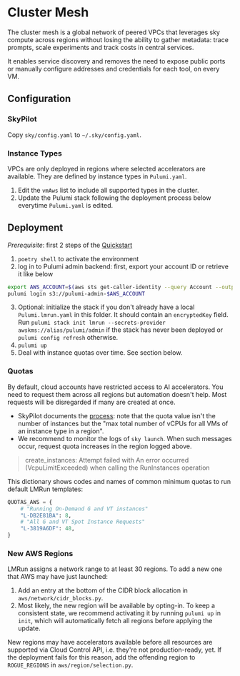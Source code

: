 # Cluster Mesh
The cluster mesh is a global network of peered VPCs that leverages sky compute across regions without losing the ability to gather metadata: trace prompts, scale experiments and track costs in central services. 

It enables service discovery and removes the need to expose public ports or manually configure addresses and credentials for each tool, on every VM.

## Configuration
### SkyPilot
Copy `sky/config.yaml` to `~/.sky/config.yaml`.

### Instance Types
VPCs are only deployed in regions where selected accelerators are available. They are defined by instance types in `Pulumi.yaml`. 

1. Edit the `vmAws` list to include all supported types in the cluster.
2. Update the Pulumi stack following the deployment process below everytime `Pulumi.yaml` is edited.

## Deployment
*Prerequisite*: first 2 steps of the [Quickstart](/README.md#quickstart)
1. `poetry shell` to activate the environment
2. log in to Pulumi admin backend: first, export your account ID or retrieve it like below
```bash
export AWS_ACCOUNT=$(aws sts get-caller-identity --query Account --output text)
pulumi login s3://pulumi-admin-$AWS_ACCOUNT
```
3. Optional: initialize the stack if you don't already have a local `Pulumi.lmrun.yaml` in this folder. It should contain an `encryptedKey` field. Run `pulumi stack init lmrun --secrets-provider awskms://alias/pulumi/admin` if the stack has never been deployed or `pulumi config refresh` otherwise.
4. `pulumi up`
5. Deal with instance quotas over time. See section below.

### Quotas
By default, cloud accounts have restricted access to AI accelerators. You need to request them across all regions but automation doesn't help. Most requests will be disregarded if many are created at once.
- SkyPilot documents the [process](https://docs.skypilot.co/en/latest/cloud-setup/quota.html#aws): note that the quota value isn't the number of instances but the "max total number of vCPUs for all VMs of an instance type in a region".
- We recommend to monitor the logs of `sky launch`. When such messages occur, request quota increases in the region logged above.
> create_instances: Attempt failed with An error occurred (VcpuLimitExceeded) when calling the RunInstances operation

This dictionary shows codes and names of common minimum quotas to run default LMRun templates:
```python
QUOTAS_AWS = {
    # "Running On-Demand G and VT instances"
    "L-DB2E81BA": 8,
    # "All G and VT Spot Instance Requests"
    "L-3819A6DF": 48,
}
```

### New AWS Regions
LMRun assigns a network range to at least 30 regions. To add a new one that AWS may have just launched:
1. Add an entry at the bottom of the CIDR block allocation in `aws/network/cidr_blocks.py`.
2. Most likely, the new region will be available by opting-in. To keep a consistent state, we recommend activating it by running `pulumi up` in `init`, which will automatically fetch all regions before applying the update.

New regions may have accelerators available before all resources are supported via Cloud Control API, i.e. they're not production-ready, yet. If the deployment fails for this reason, add the offending region to `ROGUE_REGIONS` in `aws/region/selection.py`.

